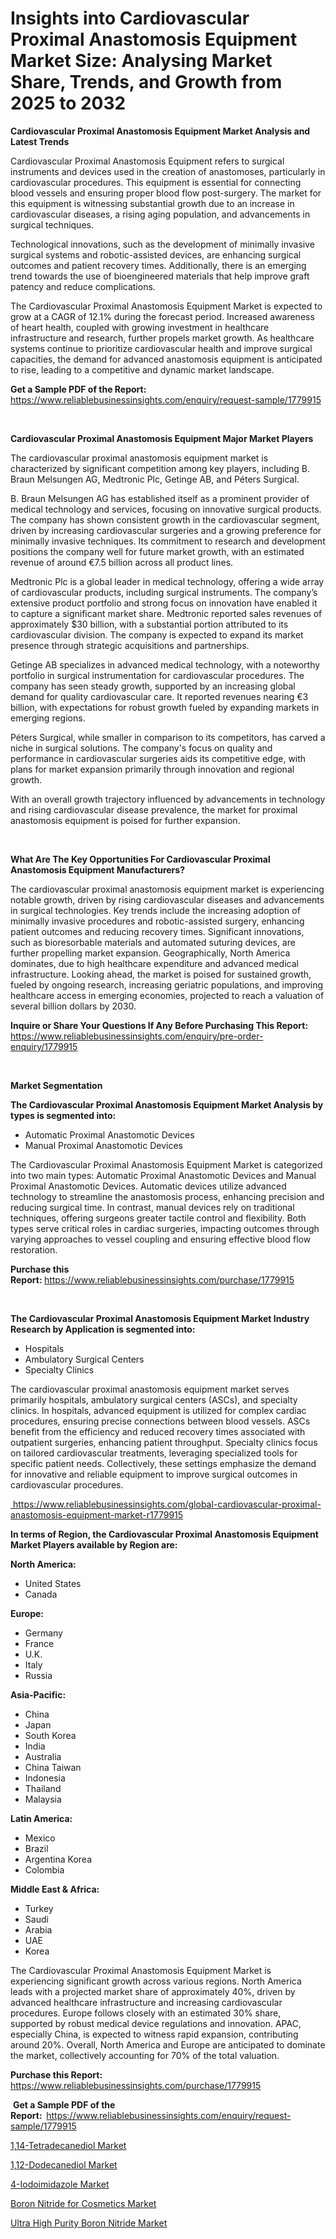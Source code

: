 <p><h1>Insights into Cardiovascular Proximal Anastomosis Equipment Market Size: Analysing Market Share, Trends, and Growth from 2025 to 2032</h1></p><p><strong>Cardiovascular Proximal Anastomosis Equipment Market Analysis and Latest Trends</strong></p>
<p><p>Cardiovascular Proximal Anastomosis Equipment refers to surgical instruments and devices used in the creation of anastomoses, particularly in cardiovascular procedures. This equipment is essential for connecting blood vessels and ensuring proper blood flow post-surgery. The market for this equipment is witnessing substantial growth due to an increase in cardiovascular diseases, a rising aging population, and advancements in surgical techniques. </p><p>Technological innovations, such as the development of minimally invasive surgical systems and robotic-assisted devices, are enhancing surgical outcomes and patient recovery times. Additionally, there is an emerging trend towards the use of bioengineered materials that help improve graft patency and reduce complications. </p><p>The Cardiovascular Proximal Anastomosis Equipment Market is expected to grow at a CAGR of 12.1% during the forecast period. Increased awareness of heart health, coupled with growing investment in healthcare infrastructure and research, further propels market growth. As healthcare systems continue to prioritize cardiovascular health and improve surgical capacities, the demand for advanced anastomosis equipment is anticipated to rise, leading to a competitive and dynamic market landscape.</p></p>
<p><strong>Get a Sample PDF of the Report:&nbsp;</strong> <a href="https://www.reliablebusinessinsights.com/enquiry/request-sample/1779915?utm_campaign=62&utm_medium=2&utm_source=Github&utm_content=ia&utm_term=25032025&utm_id=cardiovascular-proximal-anastomosis-equipment">https://www.reliablebusinessinsights.com/enquiry/request-sample/1779915</a></p>
<p>&nbsp;</p>
<p><strong>Cardiovascular Proximal Anastomosis Equipment Major Market Players</strong></p>
<p><p>The cardiovascular proximal anastomosis equipment market is characterized by significant competition among key players, including B. Braun Melsungen AG, Medtronic Plc, Getinge AB, and Péters Surgical. </p><p>B. Braun Melsungen AG has established itself as a prominent provider of medical technology and services, focusing on innovative surgical products. The company has shown consistent growth in the cardiovascular segment, driven by increasing cardiovascular surgeries and a growing preference for minimally invasive techniques. Its commitment to research and development positions the company well for future market growth, with an estimated revenue of around €7.5 billion across all product lines.</p><p>Medtronic Plc is a global leader in medical technology, offering a wide array of cardiovascular products, including surgical instruments. The company’s extensive product portfolio and strong focus on innovation have enabled it to capture a significant market share. Medtronic reported sales revenues of approximately $30 billion, with a substantial portion attributed to its cardiovascular division. The company is expected to expand its market presence through strategic acquisitions and partnerships.</p><p>Getinge AB specializes in advanced medical technology, with a noteworthy portfolio in surgical instrumentation for cardiovascular procedures. The company has seen steady growth, supported by an increasing global demand for quality cardiovascular care. It reported revenues nearing €3 billion, with expectations for robust growth fueled by expanding markets in emerging regions.</p><p>Péters Surgical, while smaller in comparison to its competitors, has carved a niche in surgical solutions. The company's focus on quality and performance in cardiovascular surgeries aids its competitive edge, with plans for market expansion primarily through innovation and regional growth.</p><p>With an overall growth trajectory influenced by advancements in technology and rising cardiovascular disease prevalence, the market for proximal anastomosis equipment is poised for further expansion.</p></p>
<p>&nbsp;</p>
<p><strong>What Are The Key Opportunities For Cardiovascular Proximal Anastomosis Equipment Manufacturers?</strong></p>
<p><p>The cardiovascular proximal anastomosis equipment market is experiencing notable growth, driven by rising cardiovascular diseases and advancements in surgical technologies. Key trends include the increasing adoption of minimally invasive procedures and robotic-assisted surgery, enhancing patient outcomes and reducing recovery times. Significant innovations, such as bioresorbable materials and automated suturing devices, are further propelling market expansion. Geographically, North America dominates, due to high healthcare expenditure and advanced medical infrastructure. Looking ahead, the market is poised for sustained growth, fueled by ongoing research, increasing geriatric populations, and improving healthcare access in emerging economies, projected to reach a valuation of several billion dollars by 2030.</p></p>
<p><strong>Inquire or Share Your Questions If Any Before Purchasing This Report:</strong> <a href="https://www.reliablebusinessinsights.com/enquiry/pre-order-enquiry/1779915?utm_campaign=62&utm_medium=2&utm_source=Github&utm_content=ia&utm_term=25032025&utm_id=cardiovascular-proximal-anastomosis-equipment">https://www.reliablebusinessinsights.com/enquiry/pre-order-enquiry/1779915</a></p>
<p>&nbsp;</p>
<p><strong>Market Segmentation</strong></p>
<p><strong>The Cardiovascular Proximal Anastomosis Equipment Market Analysis by types is segmented into:</strong></p>
<p><ul><li>Automatic Proximal Anastomotic Devices</li><li>Manual Proximal Anastomotic Devices</li></ul></p>
<p><p>The Cardiovascular Proximal Anastomosis Equipment Market is categorized into two main types: Automatic Proximal Anastomotic Devices and Manual Proximal Anastomotic Devices. Automatic devices utilize advanced technology to streamline the anastomosis process, enhancing precision and reducing surgical time. In contrast, manual devices rely on traditional techniques, offering surgeons greater tactile control and flexibility. Both types serve critical roles in cardiac surgeries, impacting outcomes through varying approaches to vessel coupling and ensuring effective blood flow restoration.</p></p>
<p><strong>Purchase this Report:&nbsp;</strong><a href="https://www.reliablebusinessinsights.com/purchase/1779915?utm_campaign=62&utm_medium=2&utm_source=Github&utm_content=ia&utm_term=25032025&utm_id=cardiovascular-proximal-anastomosis-equipment">https://www.reliablebusinessinsights.com/purchase/1779915</a></p>
<p>&nbsp;</p>
<p><strong>The Cardiovascular Proximal Anastomosis Equipment Market Industry Research by Application is segmented into:</strong></p>
<p><ul><li>Hospitals</li><li>Ambulatory Surgical Centers</li><li>Specialty Clinics</li></ul></p>
<p><p>The cardiovascular proximal anastomosis equipment market serves primarily hospitals, ambulatory surgical centers (ASCs), and specialty clinics. In hospitals, advanced equipment is utilized for complex cardiac procedures, ensuring precise connections between blood vessels. ASCs benefit from the efficiency and reduced recovery times associated with outpatient surgeries, enhancing patient throughput. Specialty clinics focus on tailored cardiovascular treatments, leveraging specialized tools for specific patient needs. Collectively, these settings emphasize the demand for innovative and reliable equipment to improve surgical outcomes in cardiovascular procedures.</p></p>
<p><a href="https://www.reliablebusinessinsights.com/global-cardiovascular-proximal-anastomosis-equipment-market-r1779915?utm_campaign=62&utm_medium=2&utm_source=Github&utm_content=ia&utm_term=25032025&utm_id=cardiovascular-proximal-anastomosis-equipment">&nbsp;https://www.reliablebusinessinsights.com/global-cardiovascular-proximal-anastomosis-equipment-market-r1779915</a></p>
<p><strong>In terms of Region, the Cardiovascular Proximal Anastomosis Equipment Market Players available by Region are:</strong></p>
<p>
    <p> <strong> North America: </strong>
        <ul>
            <li>United States</li>
            <li>Canada</li>
        </ul>
        </p> 
    <p> <strong> Europe: </strong>
        <ul>
            <li>Germany</li>
            <li>France</li>
            <li>U.K.</li>
            <li>Italy</li>
            <li>Russia</li>
        </ul>
        </p> 
    <p> <strong> Asia-Pacific: </strong>
        <ul>
            <li>China</li>
            <li>Japan</li>
            <li>South Korea</li>
            <li>India</li>
            <li>Australia</li>
            <li>China Taiwan</li>
            <li>Indonesia</li>
            <li>Thailand</li>
            <li>Malaysia</li>
        </ul>
        </p> 
    <p> <strong> Latin America: </strong>
        <ul>
            <li>Mexico</li>
            <li>Brazil</li>
            <li>Argentina Korea</li>
            <li>Colombia</li>
        </ul>
        </p> 
    <p> <strong> Middle East & Africa: </strong>
        <ul>
            <li>Turkey</li>
            <li>Saudi</li>
            <li>Arabia</li>
            <li>UAE</li>
            <li>Korea</li>
        </ul>
    </p>
    </p>
<p><p>The Cardiovascular Proximal Anastomosis Equipment Market is experiencing significant growth across various regions. North America leads with a projected market share of approximately 40%, driven by advanced healthcare infrastructure and increasing cardiovascular procedures. Europe follows closely with an estimated 30% share, supported by robust medical device regulations and innovation. APAC, especially China, is expected to witness rapid expansion, contributing around 20%. Overall, North America and Europe are anticipated to dominate the market, collectively accounting for 70% of the total valuation.</p></p>
<p><strong>Purchase this Report: </strong><a href="https://www.reliablebusinessinsights.com/purchase/1779915?utm_campaign=62&utm_medium=2&utm_source=Github&utm_content=ia&utm_term=25032025&utm_id=cardiovascular-proximal-anastomosis-equipment">https://www.reliablebusinessinsights.com/purchase/1779915</a></p>
<p>&nbsp;<strong>Get a Sample PDF of the Report:&nbsp;&nbsp;</strong><a href="https://www.reliablebusinessinsights.com/enquiry/request-sample/1779915?utm_campaign=62&utm_medium=2&utm_source=Github&utm_content=ia&utm_term=25032025&utm_id=cardiovascular-proximal-anastomosis-equipment">https://www.reliablebusinessinsights.com/enquiry/request-sample/1779915</a></p>
<p><strong></strong></p>
<p><p><a href="https://github.com/alekitanis/Market-Research-Report-List-1/blob/main/114-tetradecanediol-market.md?utm_campaign=62&utm_medium=2&utm_source=Github&utm_content=ia&utm_term=25032025&utm_id=cardiovascular-proximal-anastomosis-equipment">1,14-Tetradecanediol Market</a></p><p><a href="https://github.com/bilkbitsch/Market-Research-Report-List-1/blob/main/112-dodecanediol-market.md?utm_campaign=62&utm_medium=2&utm_source=Github&utm_content=ia&utm_term=25032025&utm_id=cardiovascular-proximal-anastomosis-equipment">1,12-Dodecanediol Market</a></p><p><a href="https://github.com/azetehhasle/Market-Research-Report-List-1/blob/main/4-iodoimidazole-market.md?utm_campaign=62&utm_medium=2&utm_source=Github&utm_content=ia&utm_term=25032025&utm_id=cardiovascular-proximal-anastomosis-equipment">4-Iodoimidazole Market</a></p><p><a href="https://github.com/knipsfilip8f/Market-Research-Report-List-1/blob/main/boron-nitride-for-cosmetics-market.md?utm_campaign=62&utm_medium=2&utm_source=Github&utm_content=ia&utm_term=25032025&utm_id=cardiovascular-proximal-anastomosis-equipment">Boron Nitride for Cosmetics Market</a></p><p><a href="https://github.com/hirtzhulstsq/Market-Research-Report-List-1/blob/main/ultra-high-purity-boron-nitride-market.md?utm_campaign=62&utm_medium=2&utm_source=Github&utm_content=ia&utm_term=25032025&utm_id=cardiovascular-proximal-anastomosis-equipment">Ultra High Purity Boron Nitride Market</a></p></p>